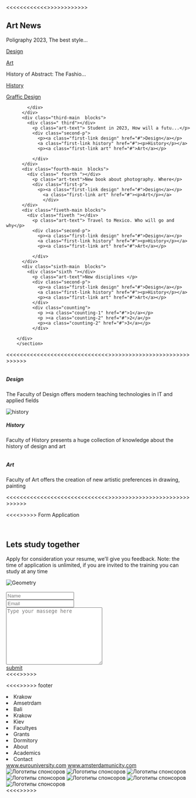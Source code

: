 <<<<<<<<<<<<<art news>>>>>>>>>>>>>
 <section class="art-new" id="more">
            <h2 class="art-new-h2">Art News</h2>
            <div class="art-wrapper">
           <div class="first-main blocks">
            <div class=" first "></div>
              <p class="art-text">Poligraphy 2023, The best style...</p>
            <div class="first-p">
          <p><a class="first-link" href="#">Design</a></p>
            <a class="first-link art" href="#"><p>Art</p></a>
            </div>
          </div>
         
 <div class="second-main  blocks">
            <div class=" second "></div>
              <p class="art-text"> History of Abstract: The Fashio...</p>
            <div class="second-p"> 
              <a class="first-link history" href="#"><p>History</p></a>
              <p><a class="first-link design" href="#">Graffic Design</a></p>
             
            </div>
          </div>
          <div class="third-main  blocks">
            <div class=" third"></div> 
              <p class="art-text"> Student in 2023, How will a futu...</p>
              <div class="second-p"> 
                <p><a class="first-link design" href="#">Design</a></p>
                <a class="first-link history" href="#"><p>History</p></a>
                <p><a class="first-link art" href="#">Art</a></p>
               
              </div>
          </div>
          <div class="fourth-main  blocks">
            <div class=" fourth "></div>
              <p class="art-text">New book about photography. Where</p>
              <div class="first-p">
                <p><a class="first-link design" href="#">Design</a></p>
                  <a class="first-link art" href="#"><p>Art</p></a>
                  </div>
          </div>
          <div class="fiveth-main blocks">
            <div class="fiveth "></div>
              <p class="art-text"> Travel to Mexico. Who will go and why</p>
              <div class="second-p"> 
                <p><a class="first-link design" href="#">Design</a></p>
                <a class="first-link history" href="#"><p>History</p></a>
                <p><a class="first-link art" href="#">Art</a></p>
               
              </div>
          </div>  
          <div class="sixth-main  blocks">
            <div class="sixth "></div>
              <p class="art-text">New disciplines </p>
              <div class="second-p"> 
                <p><a class="first-link design" href="#">Design</a></p>
                <a class="first-link history" href="#"><p>History</p></a>
                <p><a class="first-link art" href="#">Art</a></p>
              </div>
              <div class="counting">
                <p ><a class="counting-1" href="#">1</a></p>
                <p ><a class="counting-2" href="#">2</a</p>
                <p><a class="counting-2" href="#">3</a></p>
              </div>
</div>  


        </div>
        </section>
<<<<<<<<<<<<<<<<<<<<<<<<<<<<<<>>>>>>>>>>>>>>>>>>>>>>>>>>>>>>



  <section class="third-main">
        <div class="container">
          <div class="third-flex">
          <div class="third-first">
            <img class="third-images" src="../images/Design.png" alt="">
            <div class="third-text">
            <h5 class="third-text-center">Design</h5>
            <p  class="third-text-p dh">The Faculty of Design offers modern teaching technologies in IT and applied fields</p>
          </div>
        </div>
          <div class="third-second">
            <img  class="third-images" src="../images/history.png" alt="history">
            <h5 class="third-text-center">History</h5>
            <p  class="third-text-p dh">Faculty of History presents a huge collection of knowledge about the history of design and art</p>
          </div>
          <div class="third-third">
            <img  class="third-images" src="../images/Art.png" alt="">
            <h5 class="third-text-center">Art</h5>
            <p class="third-text-p">Faculty of Art offers 
              the creation of new artistic preferences in drawing, painting </p>
          </div>
        </div>
        </div>
      </section>
<<<<<<<<<<<<<<<<<<<<<<<<<<<<<<>>>>>>>>>>>>>>>>>>>>>>>>>>>>>>


<<<<>>>>> Form  Application
            <section class="Application">
              <div class="container flex">
              <div class="application-main">  
              <h2 class="h2-application">Lets study together</h2>
              <p class="p-application">Apply for consideration  your resume, we’ll give you feedback. Note: the time of application is unlimited, if you are invited to the training you can study at any time</p>
              <div class="application-figures">
                <img class="app-figures-position" src="../images/app-figures.png" alt="Geometry"> 
               </div>
            </div>
              <div class="Apply">
                <br>
                <input class="input-name" id="Name" type="text" placeholder="Name">
                <br>
                <input class="input-name"  type="text" id="Email" placeholder="Email">
                <br>
                <textarea id="" cols="30" rows="10" placeholder="Type your massege here"></textarea>
                <a class="submit" href="#"><div class="submit">submit</div></a>
              </div>
            </div>
            </section>
<<<<>>>>>

<<<<>>>>> footer
<footer>
  <div class="container">
  <div class="footer-flex">
  <div class="left-footer">
  <img class="white-icon" src="../Icons/footer-icon-white.png" alt="">
  <div class="countries">
    <li class="countries-li">Krakow</li>
    <li class="countries-li">Amsetrdam</li>
    <li class="countries-li">Bali</li>
    <li class="countries-li">Krakow</li>
    <li class="countries-li">Kiev</li>
  </div>
</div>
      <div class="footer-right">
  <div class="footer-navigation">
    <li class="footer-navigation-li">Facultyes</li>
    <li class="footer-navigation-li">Grants</li>
    <li class="footer-navigation-li">Dormitory</li>
    <li class="footer-navigation-li">About</li>
    <li class="footer-navigation-li">Academics</li>
    <li class="footer-navigation-li">Contact</li>
  </div>
  <div class="footer-links">
  <a class="footer-link" href="www.eurouniversity.com">www.eurouniversity.com</a>
  <a class="footer-link" href="www.amsterdamunicity.com">www.amsterdamunicity.com</a>
  </div>
  <div class="footer-sponsors-icons">
    <img class="footer-icons"src="../Icons/Be.png" alt="Логотипы спонсоров">
    <img  class="footer-icons" src="../Icons/Facebook.png" alt="Логотипы спонсоров">
    <img  class="footer-icons" src="../Icons/intragram.png" alt="Логотипы спонсоров">
    <img class="footer-icons"  src="../Icons/reddit.png" alt="Логотипы спонсоров">
    <img  class="footer-icons"src="../Icons/in.png" alt="Логотипы спонсоров">
    <img class="footer-icons" src="../Icons/twitter.png" alt="Логотипы спонсоров">
    <img class="footer-icons" src="../Icons/google.png" alt="Логотипы спонсоров">
  </div>


 
</div>
</div>
</div>

</footer>
<<<<>>>>>